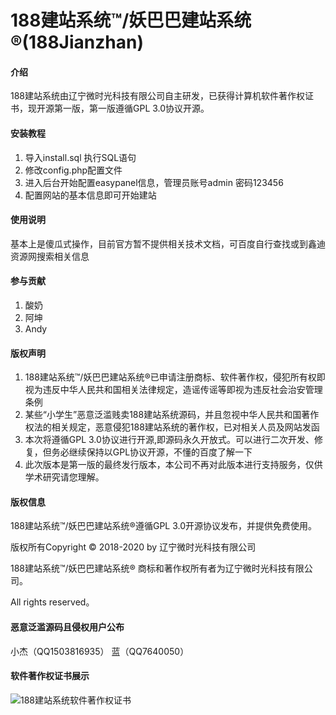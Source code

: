 # 188建站系统™/妖巴巴建站系统®(188Jianzhan)

#### 介绍
188建站系统由辽宁微时光科技有限公司自主研发，已获得计算机软件著作权证书，现开源第一版，第一版遵循GPL 3.0协议开源。

#### 安装教程

1. 导入install.sql 执行SQL语句
2. 修改config.php配置文件
3. 进入后台开始配置easypanel信息，管理员账号admin 密码123456
4. 配置网站的基本信息即可开始建站

#### 使用说明

基本上是傻瓜式操作，目前官方暂不提供相关技术文档，可百度自行查找或到鑫迪资源网搜索相关信息

#### 参与贡献

1. 酸奶
2. 阿坤
3. Andy

#### 版权声明

1. 188建站系统™/妖巴巴建站系统®已申请注册商标、软件著作权，侵犯所有权即视为违反中华人民共和国相关法律规定，造谣传谣等即视为违反社会治安管理条例
2. 某些“小学生”恶意泛滥贱卖188建站系统源码，并且忽视中华人民共和国著作权法的相关规定，恶意侵犯188建站系统的著作权，已对相关人员及网站发函
3. 本次将遵循GPL 3.0协议进行开源,即源码永久开放式。可以进行二次开发、修复，但务必继续保持以GPL协议开源，不懂的百度了解一下
4. 此次版本是第一版的最终发行版本，本公司不再对此版本进行支持服务，仅供学术研究请您理解。

#### 版权信息
188建站系统™/妖巴巴建站系统®遵循GPL 3.0开源协议发布，并提供免费使用。

版权所有Copyright © 2018-2020 by 辽宁微时光科技有限公司

188建站系统™/妖巴巴建站系统® 商标和著作权所有者为辽宁微时光科技有限公司。

All rights reserved。

#### 恶意泛滥源码且侵权用户公布
小杰（QQ1503816935）
蓝（QQ7640050）

#### 软件著作权证书展示
![188建站系统软件著作权证书](https://www.188jianzhan.cn/2.10/188JianzhanCopyrightCertificate-2.10.jpg)